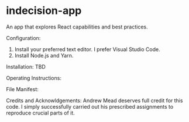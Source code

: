 # indecision-app
An app that explores React capabilities and best practices.

Configuration:
1. Install your preferred text editor.  I prefer Visual Studio Code.
2. Install Node.js and Yarn.

Installation:
TBD

Operating Instructions:

File Manifest:

Credits and Acknowldgements: Andrew Mead deserves full credit for this code. I simply successfully carried out 
his prescribed assignments to reproduce crucial parts of it.
